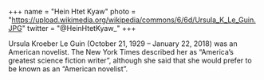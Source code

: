+++
name = "Hein Htet Kyaw"
photo = "https://upload.wikimedia.org/wikipedia/commons/6/6d/Ursula_K_Le_Guin.JPG"
twitter = "@HeinHtetKyaw_"
+++

Ursula Kroeber Le Guin (October 21, 1929 – January 22, 2018) was an American
novelist. The New York Times described her as “America’s greatest  science fiction writer”, although she said that she would prefer to be known as an “American novelist”.